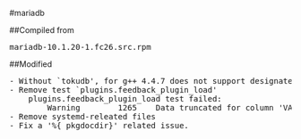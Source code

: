 #mariadb

##Compiled from
<pre>mariadb-10.1.20-1.fc26.src.rpm</pre>

##Modified
<pre>
- Without `tokudb', for g++ 4.4.7 does not support designated initializers.
- Remove test `plugins.feedback_plugin_load'
	plugins.feedback_plugin_load test failed:
		Warning        1265    Data truncated for column 'VARIABLE_VALUE' at row 498
- Remove systemd-releated files
- Fix a '%{_pkgdocdir}' related issue.
</pre>
